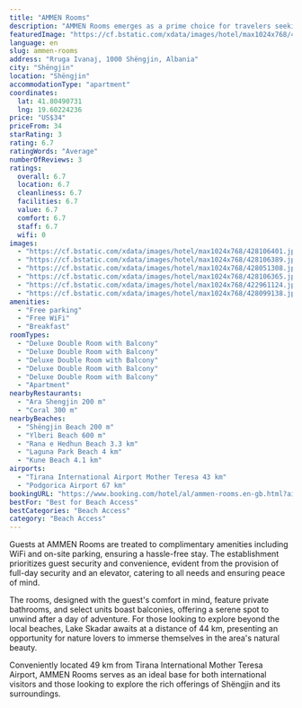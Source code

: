 ```yaml
---
title: "AMMEN Rooms"
description: "AMMEN Rooms emerges as a prime choice for travelers seeking comfort and convenience in Shëngjin."
featuredImage: "https://cf.bstatic.com/xdata/images/hotel/max1024x768/428106401.jpg?k=6e303b3502507f69538abf9a0848e3e1344578c6d4311976f52c9332912a50fb&o=&hp=1"
language: en
slug: ammen-rooms
address: "Rruga Ivanaj, 1000 Shëngjin, Albania"
city: "Shëngjin"
location: "Shëngjin"
accommodationType: "apartment"
coordinates:
  lat: 41.80490731
  lng: 19.60224236
price: "US$34"
priceFrom: 34
starRating: 3
rating: 6.7
ratingWords: "Average"
numberOfReviews: 3
ratings:
  overall: 6.7
  location: 6.7
  cleanliness: 6.7
  facilities: 6.7
  value: 6.7
  comfort: 6.7
  staff: 6.7
  wifi: 0
images:
  - "https://cf.bstatic.com/xdata/images/hotel/max1024x768/428106401.jpg?k=6e303b3502507f69538abf9a0848e3e1344578c6d4311976f52c9332912a50fb&o=&hp=1"
  - "https://cf.bstatic.com/xdata/images/hotel/max1024x768/428106389.jpg?k=efe12bb5b7571342590d6e9fb6b57264c30c37d008183beb2d291e55f03193c2&o=&hp=1"
  - "https://cf.bstatic.com/xdata/images/hotel/max1024x768/428051308.jpg?k=e6106c99a1daa2b8bfa0d09e839a7e598415871ece9a6de6934af679b4fa5f20&o=&hp=1"
  - "https://cf.bstatic.com/xdata/images/hotel/max1024x768/428106365.jpg?k=36db874b25ed794ed2a45e1a7f724c10019d71a9913d76a2a6c0b442cece4f75&o=&hp=1"
  - "https://cf.bstatic.com/xdata/images/hotel/max1024x768/422961124.jpg?k=75cd26537b3d1d94a361947e28c2934e7c947fd02a2380c5aadd3b4d71609141&o=&hp=1"
  - "https://cf.bstatic.com/xdata/images/hotel/max1024x768/428099138.jpg?k=84fc1bf834b10adbd335f7394426fd8dad964fa65a2b03f79dd2e9b78fa6a75c&o=&hp=1"
amenities:
  - "Free parking"
  - "Free WiFi"
  - "Breakfast"
roomTypes:
  - "Deluxe Double Room with Balcony"
  - "Deluxe Double Room with Balcony"
  - "Deluxe Double Room with Balcony"
  - "Deluxe Double Room with Balcony"
  - "Deluxe Double Room with Balcony"
  - "Apartment"
nearbyRestaurants:
  - "Ara Shengjin 200 m"
  - "Coral 300 m"
nearbyBeaches:
  - "Shëngjin Beach 200 m"
  - "Ylberi Beach 600 m"
  - "Rana e Hedhun Beach 3.3 km"
  - "Laguna Park Beach 4 km"
  - "Kune Beach 4.1 km"
airports:
  - "Tirana International Airport Mother Teresa 43 km"
  - "Podgorica Airport 67 km"
bookingURL: "https://www.booking.com/hotel/al/ammen-rooms.en-gb.html?aid=8035640"
bestFor: "Best for Beach Access"
bestCategories: "Beach Access"
category: "Beach Access"
---
```


Guests at AMMEN Rooms are treated to complimentary amenities including WiFi and on-site parking, ensuring a hassle-free stay. The establishment prioritizes guest security and convenience, evident from the provision of full-day security and an elevator, catering to all needs and ensuring peace of mind.

The rooms, designed with the guest's comfort in mind, feature private bathrooms, and select units boast balconies, offering a serene spot to unwind after a day of adventure. For those looking to explore beyond the local beaches, Lake Skadar awaits at a distance of 44 km, presenting an opportunity for nature lovers to immerse themselves in the area's natural beauty.

Conveniently located 49 km from Tirana International Mother Teresa Airport, AMMEN Rooms serves as an ideal base for both international visitors and those looking to explore the rich offerings of Shëngjin and its surroundings.